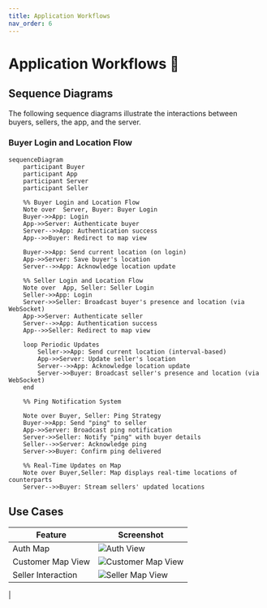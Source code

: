 ```yaml
---
title: Application Workflows
nav_order: 6
---
```


# Application Workflows 📜

## Sequence Diagrams

The following sequence diagrams illustrate the interactions between buyers, sellers, the app, and the server.

### Buyer Login and Location Flow

```mermaid
sequenceDiagram
    participant Buyer
    participant App
    participant Server
    participant Seller

    %% Buyer Login and Location Flow
    Note over  Server, Buyer: Buyer Login  
    Buyer->>App: Login
    App->>Server: Authenticate buyer
    Server-->>App: Authentication success
    App-->>Buyer: Redirect to map view

    Buyer->>App: Send current location (on login)
    App->>Server: Save buyer's location
    Server-->>App: Acknowledge location update

    %% Seller Login and Location Flow
    Note over  App, Seller: Seller Login  
    Seller->>App: Login
    Server->>Seller: Broadcast buyer's presence and location (via WebSocket)
    App->>Server: Authenticate seller
    Server-->>App: Authentication success
    App-->>Seller: Redirect to map view

    loop Periodic Updates
        Seller->>App: Send current location (interval-based)
        App->>Server: Update seller's location
        Server-->>App: Acknowledge location update
        Server->>Buyer: Broadcast seller's presence and location (via WebSocket)
    end

    %% Ping Notification System
    
    Note over Buyer, Seller: Ping Strategy
    Buyer->>App: Send "ping" to seller
    App->>Server: Broadcast ping notification
    Server->>Seller: Notify "ping" with buyer details
    Seller-->>Server: Acknowledge ping
    Server->>Buyer: Confirm ping delivered

    %% Real-Time Updates on Map
    Note over Buyer,Seller: Map displays real-time locations of counterparts
    Server-->>Buyer: Stream sellers' updated locations

```

## Use Cases

| Feature              | Screenshot                     |
|----------------------|---------------------------------|
| Auth Map             | ![Auth  View](https://github.com/user-attachments/assets/a3677269-4d81-4c03-9a70-d2265abb583e) |
| Customer Map View    | ![Customer Map View](https://github.com/user-attachments/assets/65410963-fe23-470a-9018-e465d6c8f4f6) |
| Seller Interaction   | ![Seller Map View](https://github.com/user-attachments/assets/2a8f014f-6885-4b18-8692-0de5c03ecedd)
 |

